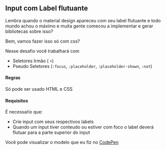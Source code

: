 ## Input com Label flutuante
Lembra quando o material design apareceu com seu label flutuante e todo mundo achou o máximo e muita gente comecou a implementar e gerar bibliotecas sobre isso?

Bem, vamos fazer isso só com css?

Nesse desafio você trabalhará com
  - Seletores Irmão ( `+`)
  - Pseudo Seletores (`:focus`, `:placeholder`, `:placeholder-shown`, `:not`)
  
  
  #### Regras
  Só pode ser usado HTML e CSS
  
  
  #### Requisitos
É necessaŕio que:
  - Crie input com seus respectivos labels
  - Quando um input tiver conteudo ou estiver com foco o label deverá flutuar para a parte superior do input
  
  
  Você pode visualizar o modelo que eu fiz no [CodePen](https://codepen.io/schirrel/full/jONvxay)


